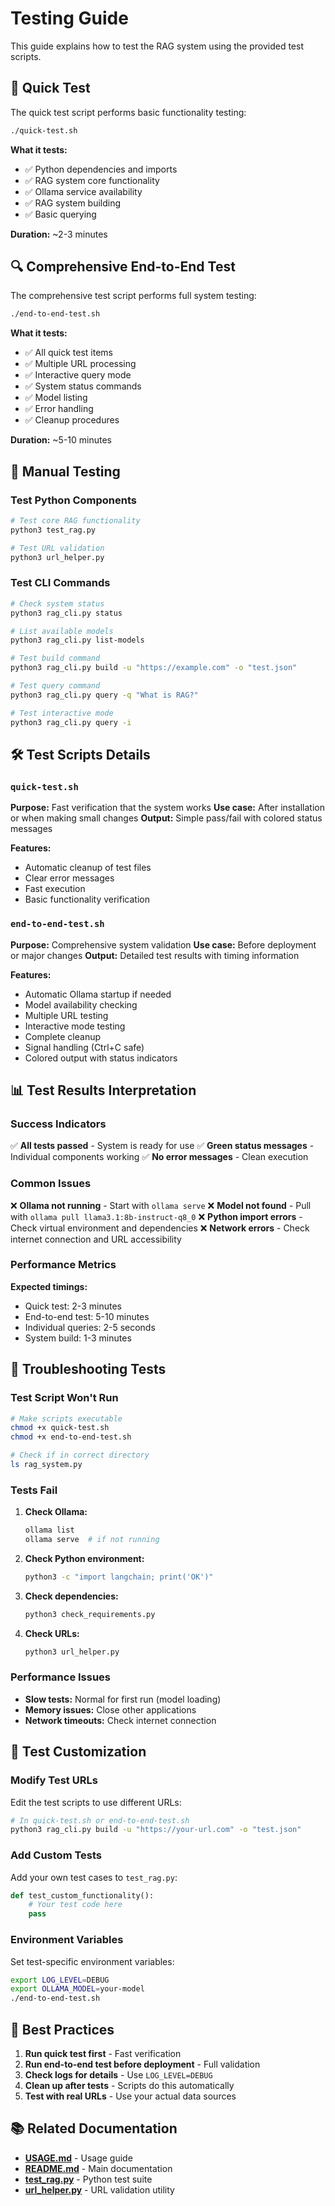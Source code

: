 # Testing Guide

This guide explains how to test the RAG system using the provided test scripts.

## 🚀 Quick Test

The quick test script performs basic functionality testing:

```bash
./quick-test.sh
```

**What it tests:**
- ✅ Python dependencies and imports
- ✅ RAG system core functionality
- ✅ Ollama service availability
- ✅ RAG system building
- ✅ Basic querying

**Duration:** ~2-3 minutes

## 🔍 Comprehensive End-to-End Test

The comprehensive test script performs full system testing:

```bash
./end-to-end-test.sh
```

**What it tests:**
- ✅ All quick test items
- ✅ Multiple URL processing
- ✅ Interactive query mode
- ✅ System status commands
- ✅ Model listing
- ✅ Error handling
- ✅ Cleanup procedures

**Duration:** ~5-10 minutes

## 🧪 Manual Testing

### Test Python Components

```bash
# Test core RAG functionality
python3 test_rag.py

# Test URL validation
python3 url_helper.py
```

### Test CLI Commands

```bash
# Check system status
python3 rag_cli.py status

# List available models
python3 rag_cli.py list-models

# Test build command
python3 rag_cli.py build -u "https://example.com" -o "test.json"

# Test query command
python3 rag_cli.py query -q "What is RAG?"

# Test interactive mode
python3 rag_cli.py query -i
```

## 🛠️ Test Scripts Details

### `quick-test.sh`

**Purpose:** Fast verification that the system works
**Use case:** After installation or when making small changes
**Output:** Simple pass/fail with colored status messages

**Features:**
- Automatic cleanup of test files
- Clear error messages
- Fast execution
- Basic functionality verification

### `end-to-end-test.sh`

**Purpose:** Comprehensive system validation
**Use case:** Before deployment or major changes
**Output:** Detailed test results with timing information

**Features:**
- Automatic Ollama startup if needed
- Model availability checking
- Multiple URL testing
- Interactive mode testing
- Complete cleanup
- Signal handling (Ctrl+C safe)
- Colored output with status indicators

## 📊 Test Results Interpretation

### Success Indicators

✅ **All tests passed** - System is ready for use
✅ **Green status messages** - Individual components working
✅ **No error messages** - Clean execution

### Common Issues

❌ **Ollama not running** - Start with `ollama serve`
❌ **Model not found** - Pull with `ollama pull llama3.1:8b-instruct-q8_0`
❌ **Python import errors** - Check virtual environment and dependencies
❌ **Network errors** - Check internet connection and URL accessibility

### Performance Metrics

**Expected timings:**
- Quick test: 2-3 minutes
- End-to-end test: 5-10 minutes
- Individual queries: 2-5 seconds
- System build: 1-3 minutes

## 🔧 Troubleshooting Tests

### Test Script Won't Run

```bash
# Make scripts executable
chmod +x quick-test.sh
chmod +x end-to-end-test.sh

# Check if in correct directory
ls rag_system.py
```

### Tests Fail

1. **Check Ollama:**
   ```bash
   ollama list
   ollama serve  # if not running
   ```

2. **Check Python environment:**
   ```bash
   python3 -c "import langchain; print('OK')"
   ```

3. **Check dependencies:**
   ```bash
   python3 check_requirements.py
   ```

4. **Check URLs:**
   ```bash
   python3 url_helper.py
   ```

### Performance Issues

- **Slow tests:** Normal for first run (model loading)
- **Memory issues:** Close other applications
- **Network timeouts:** Check internet connection

## 📝 Test Customization

### Modify Test URLs

Edit the test scripts to use different URLs:

```bash
# In quick-test.sh or end-to-end-test.sh
python3 rag_cli.py build -u "https://your-url.com" -o "test.json"
```

### Add Custom Tests

Add your own test cases to `test_rag.py`:

```python
def test_custom_functionality():
    # Your test code here
    pass
```

### Environment Variables

Set test-specific environment variables:

```bash
export LOG_LEVEL=DEBUG
export OLLAMA_MODEL=your-model
./end-to-end-test.sh
```

## 🎯 Best Practices

1. **Run quick test first** - Fast verification
2. **Run end-to-end test before deployment** - Full validation
3. **Check logs for details** - Use `LOG_LEVEL=DEBUG`
4. **Clean up after tests** - Scripts do this automatically
5. **Test with real URLs** - Use your actual data sources

## 📚 Related Documentation

- **[USAGE.md](USAGE.md)** - Usage guide
- **[README.md](README.md)** - Main documentation
- **[test_rag.py](test_rag.py)** - Python test suite
- **[url_helper.py](url_helper.py)** - URL validation utility

